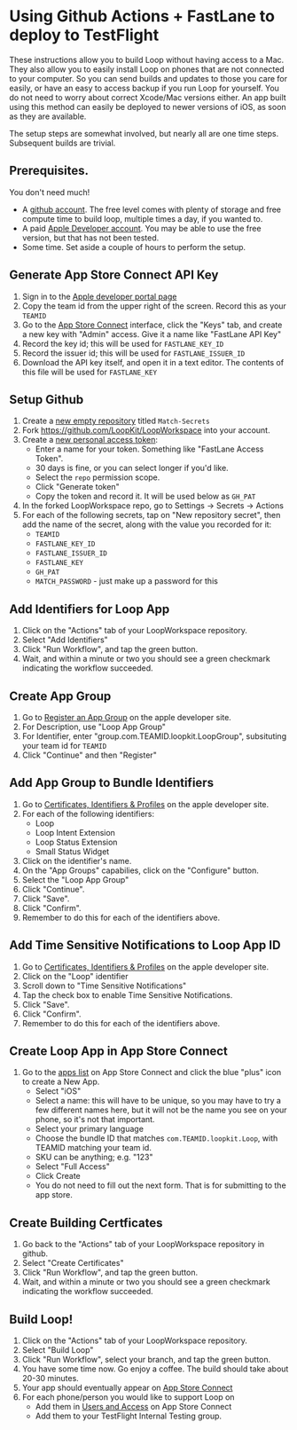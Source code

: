 # Using Github Actions + FastLane to deploy to TestFlight

These instructions allow you to build Loop without having access to a Mac. They also allow you to easily install Loop on phones that are not connected to your computer. So you can send builds and updates to those you care for easily, or have an easy to access backup if you run Loop for yourself. You do not need to worry about correct Xcode/Mac versions either. An app built using this method can easily be deployed to newer versions of iOS, as soon as they are available.

The setup steps are somewhat involved, but nearly all are one time steps. Subsequent builds are trivial.

## Prerequisites.

You don't need much!

* A [github account](https://github.com/signup). The free level comes with plenty of storage and free compute time to build loop, multiple times a day, if you wanted to.
* A paid [Apple Developer account](https://developer.apple.com). You may be able to use the free version, but that has not been tested.
* Some time. Set aside a couple of hours to perform the setup.


## Generate App Store Connect API Key

1. Sign in to the [Apple developer portal page](https://developer.apple.com/account/resources/certificates/list)
1. Copy the team id from the upper right of the screen. Record this as your `TEAMID`
1. Go to the [App Store Connect](https://appstoreconnect.apple.com/access/api) interface, click the "Keys" tab, and create a new key with "Admin" access. Give it a name like "FastLane API Key"
1. Record the key id; this will be used for `FASTLANE_KEY_ID`
1. Record the issuer id; this will be used for `FASTLANE_ISSUER_ID`
1. Download the API key itself, and open it in a text editor. The contents of this file will be used for `FASTLANE_KEY`

## Setup Github
1. Create a [new empty repository](https://github.com/new) titled `Match-Secrets`
1. Fork https://github.com/LoopKit/LoopWorkspace into your account.
1. Create a [new personal access token](https://github.com/settings/tokens/new):
    * Enter a name for your token. Something like "FastLane Access Token".
    * 30 days is fine, or you can select longer if you'd like.
    * Select the `repo` permission scope.
    * Click "Generate token"
    * Copy the token and record it. It will be used below as `GH_PAT`
1. In the forked LoopWorkspace repo, go to Settings -> Secrets -> Actions
1. For each of the following secrets, tap on "New repository secret", then add the name of the secret, along with the value you recorded for it:
    * `TEAMID`
    * `FASTLANE_KEY_ID`
    * `FASTLANE_ISSUER_ID`
    * `FASTLANE_KEY`
    * `GH_PAT`
    * `MATCH_PASSWORD` - just make up a password for this

## Add Identifiers for Loop App

1. Click on the "Actions" tab of your LoopWorkspace repository.
1. Select "Add Identifiers"
1. Click "Run Workflow", and tap the green button.
1. Wait, and within a minute or two you should see a green checkmark indicating the workflow succeeded.

## Create App Group

1. Go to [Register an App Group](https://developer.apple.com/account/resources/identifiers/applicationGroup/add/) on the apple developer site.
1. For Description, use "Loop App Group"
1. For Identifier, enter "group.com.TEAMID.loopkit.LoopGroup", subsituting your team id for `TEAMID`
1. Click "Continue" and then "Register"

## Add App Group to Bundle Identifiers

1. Go to [Certificates, Identifiers & Profiles](https://developer.apple.com/account/resources/identifiers/list) on the apple developer site.
1. For each of the following identifiers:
    * Loop
    * Loop Intent Extension
    * Loop Status Extension
    * Small Status Widget
1. Click on the identifier's name.
1. On the "App Groups" capabilies, click on the "Configure" button.
1. Select the "Loop App Group"
1. Click "Continue".
1. Click "Save".
1. Click "Confirm".
1. Remember to do this for each of the identifiers above.

## Add Time Sensitive Notifications to Loop App ID
1. Go to [Certificates, Identifiers & Profiles](https://developer.apple.com/account/resources/identifiers/list) on the apple developer site.
1. Click on the "Loop" identifier
1. Scroll down to "Time Sensitive Notifications"
1. Tap the check box to enable Time Sensitive Notifications.
1. Click "Save".
1. Click "Confirm".
1. Remember to do this for each of the identifiers above.

## Create Loop App in App Store Connect

1. Go to the [apps list](https://appstoreconnect.apple.com/apps) on App Store Connect and click the blue "plus" icon to create a New App.
    * Select "iOS"
    * Select a name: this will have to be unique, so you may have to try a few different names here, but it will not be the name you see on your phone, so it's not that important.
    * Select your primary language
    * Choose the bundle ID that matches `com.TEAMID.loopkit.Loop`, with TEAMID matching your team id.
    * SKU can be anything; e.g. "123"
    * Select "Full Access"
    * Click Create
    * You do not need to fill out the next form. That is for submitting to the app store.

## Create Building Certficates

1. Go back to the "Actions" tab of your LoopWorkspace repository in github.
1. Select "Create Certificates"
1. Click "Run Workflow", and tap the green button.
1. Wait, and within a minute or two you should see a green checkmark indicating the workflow succeeded.

## Build Loop!

1. Click on the "Actions" tab of your LoopWorkspace repository.
1. Select "Build Loop"
1. Click "Run Workflow", select your branch, and tap the green button.
1. You have some time now. Go enjoy a coffee. The build should take about 20-30 minutes.
1. Your app should eventually appear on [App Store Connect](https://appstoreconnect.apple.com/apps)
1. For each phone/person you would like to support Loop on
    * Add them in [Users and Access](https://appstoreconnect.apple.com/access/users) on App Store Connect
    * Add them to your TestFlight Internal Testing group.
